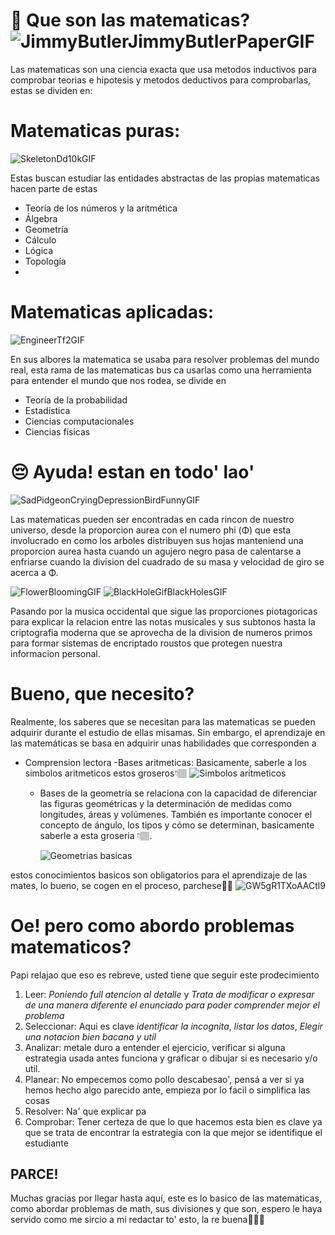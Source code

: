 # 🧮 Que son las matematicas?   ![JimmyButlerJimmyButlerPaperGIF](https://github.com/user-attachments/assets/3ddb0b18-ef6d-43c9-9243-d70f6407d95b)

Las matematicas son una ciencia exacta que usa metodos inductivos para comprobar teorias e hipotesis y metodos deductivos para comprobarlas, estas
se dividen en:

# Matematicas puras: 
![SkeletonDd10kGIF](https://github.com/user-attachments/assets/66e99e3b-26c0-4ce4-b0dc-1f9fc2b83ff6)


Estas buscan estudiar las entidades abstractas de las propias matematicas hacen parte de estas 
  - Teoría de los números y la aritmética 
  - Álgebra
  - Geometría
  - Cálculo
  - Lógica
  - Topología
  - 
# Matematicas aplicadas: 
![EngineerTf2GIF](https://github.com/user-attachments/assets/1d856e38-6c2a-41f6-a1b5-c7f05e0c9857)

En sus albores la matematica se usaba para resolver problemas del mundo real, esta rama de las matematicas bus
ca usarlas como una herramienta para entender el mundo que nos rodea, se divide en
  - Teoría de la probabilidad
  - Estadística
  - Ciencias computacionales
  - Ciencias físicas

# 😔 Ayuda! estan en todo' lao' 

![SadPidgeonCryingDepressionBirdFunnyGIF](https://github.com/user-attachments/assets/d84fe1cf-2ae9-4c51-a2a4-6bc760df4ae6)

Las matematicas pueden ser encontradas en cada rincon de nuestro universo, desde la proporcion aurea con el numero phi (Φ) que esta involucrado en como los arboles distribuyen sus hojas manteniend una proporcion aurea hasta cuando un agujero negro pasa de calentarse a enfriarse cuando la division del cuadrado de su masa y velocidad de giro se acerca a Φ.

![FlowerBloomingGIF](https://github.com/user-attachments/assets/e67847d5-ac6a-448e-b9be-c9c0e761d22e)  ![BlackHoleGifBlackHolesGIF](https://github.com/user-attachments/assets/c864dee0-b90f-4a38-a994-5a7fc49db525)


Pasando por la musica occidental que sigue las proporciones piotagoricas para explicar la relacion entre las notas musicales y sus subtonos hasta la criptografia moderna que se aprovecha de la division de numeros primos para formar sistemas de encriptado roustos que protegen nuestra informacion personal.

# Bueno, que necesito?
Realmente, los saberes que se necesitan para las matematicas se pueden adquirir durante el estudio de ellas misamas.
Sin embargo, el aprendizaje en las matemáticas se basa en adquirir unas habilidades que corresponden a
  - Comprension lectora
  -Bases aritmeticas: Basicamente, saberle a los simbolos aritmeticos estos groseros👇🏽 ![Simbolos aritmeticos](https://github.com/user-attachments/assets/1658cf11-c297-4738-9e85-c5407655f761)

    - Bases de la geometría se relaciona con la capacidad de diferenciar las figuras geométricas y la determinación de medidas como longitudes, áreas y volúmenes. También es importante conocer el concepto de ángulo, los tipos y cómo se determinan, basicamente saberle a esta groseria 👇🏽.
      
      ![Geometrias basicas](https://github.com/user-attachments/assets/291374ab-e00e-4078-9252-e4dd23f80a44)

estos conocimientos basicos son obligatorios para el aprendizaje de las mates, lo bueno, se cogen en el proceso, parchese🤙🏽 ![GW5gR1TXoAACtl9](https://github.com/user-attachments/assets/827b8ebb-6c90-4607-9d7a-33deadcacfcc)

# Oe! pero como abordo problemas matematicos?
Papi relajao que eso es rebreve, usted tiene que seguir este prodecimiento
  1. Leer: *Poniendo full atencion al detalle* y *Trata de modificar o expresar de una manera diferente el enunciado para poder comprender mejor el problema*
  2. Seleccionar: Aqui es clave *identificar la incognita*, *listar los datos*, *Elegir una notacion bien bacana y util*
  3. Analizar: metale duro a entender el ejercicio, verificar si alguna estrategia usada antes funciona y graficar o dibujar si es necesario y/o util.
  4. Planear: No empecemos como pollo descabesao', pensá a ver si ya hemos hecho algo parecido ante, empieza por lo facil o simplifica las cosas
  5. Resolver: Na' que explicar pa
  6. Comprobar: Tener certeza de que lo que hacemos esta bien es clave ya que se trata de encontrar la estrategia con la que mejor se identifique el estudiante

## PARCE! 
Muchas gracias por llegar hasta aquí, este es lo basico de las matematicas, como abordar problemas de math, sus divisiones y que son, espero le haya servido como me sircio a mi redactar to' esto, la re buena🤙🏽😉

